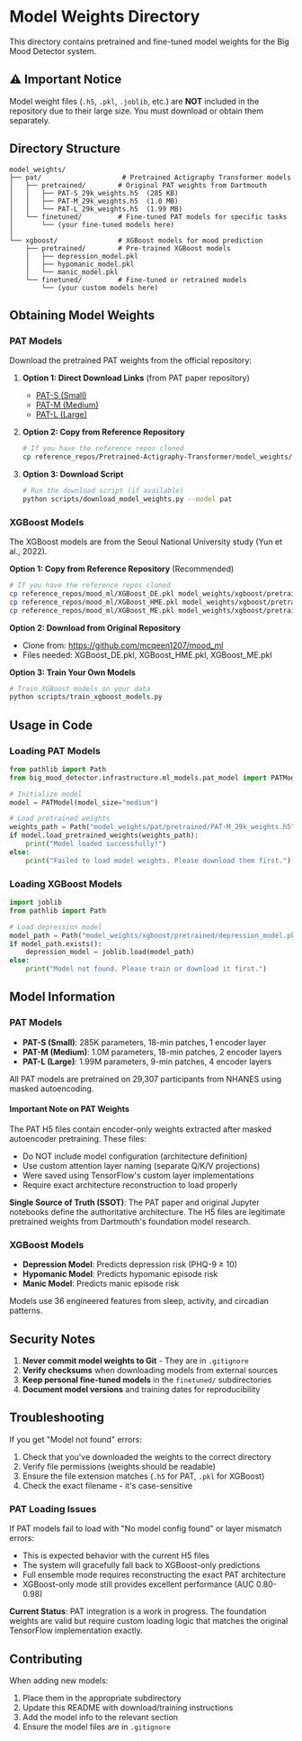 # Model Weights Directory

This directory contains pretrained and fine-tuned model weights for the Big Mood Detector system.

## ⚠️ Important Notice

Model weight files (`.h5`, `.pkl`, `.joblib`, etc.) are **NOT** included in the repository due to their large size. You must download or obtain them separately.

## Directory Structure

```
model_weights/
├── pat/                    # Pretrained Actigraphy Transformer models
│   ├── pretrained/        # Original PAT weights from Dartmouth
│   │   ├── PAT-S_29k_weights.h5  (285 KB)
│   │   ├── PAT-M_29k_weights.h5  (1.0 MB)
│   │   └── PAT-L_29k_weights.h5  (1.99 MB)
│   └── finetuned/         # Fine-tuned PAT models for specific tasks
│       └── (your fine-tuned models here)
│
└── xgboost/               # XGBoost models for mood prediction
    ├── pretrained/        # Pre-trained XGBoost models
    │   ├── depression_model.pkl
    │   ├── hypomanic_model.pkl
    │   └── manic_model.pkl
    └── finetuned/         # Fine-tuned or retrained models
        └── (your custom models here)
```

## Obtaining Model Weights

### PAT Models

Download the pretrained PAT weights from the official repository:

1. **Option 1: Direct Download Links** (from PAT paper repository)
   - [PAT-S (Small)](https://www.dropbox.com/scl/fi/12ip8owx1psc4o7b2uqff/PAT-S_29k_weights.h5?rlkey=ffaf1z45a74cbxrl7c9i2b32h&st=mfk6f0y5&dl=1)
   - [PAT-M (Medium)](https://www.dropbox.com/scl/fi/hlfbni5bzsfq0pynarjcn/PAT-M_29k_weights.h5?rlkey=frbkjtbgliy9vq2kvzkquruvg&st=mxc4uet9&dl=1)
   - [PAT-L (Large)](https://www.dropbox.com/scl/fi/exk40hu1nxc1zr1prqrtp/PAT-L_29k_weights.h5?rlkey=t1e5h54oob0e1k4frqzjt1kmz&st=7a20pcox&dl=1)

2. **Option 2: Copy from Reference Repository**
   ```bash
   # If you have the reference repos cloned
   cp reference_repos/Pretrained-Actigraphy-Transformer/model_weights/PAT-*_29k_weights.h5 model_weights/pat/pretrained/
   ```

3. **Option 3: Download Script**
   ```bash
   # Run the download script (if available)
   python scripts/download_model_weights.py --model pat
   ```

### XGBoost Models

The XGBoost models are from the Seoul National University study (Yun et al., 2022).

**Option 1: Copy from Reference Repository** (Recommended)
```bash
# If you have the reference repos cloned
cp reference_repos/mood_ml/XGBoost_DE.pkl model_weights/xgboost/pretrained/depression_model.pkl
cp reference_repos/mood_ml/XGBoost_HME.pkl model_weights/xgboost/pretrained/hypomanic_model.pkl
cp reference_repos/mood_ml/XGBoost_ME.pkl model_weights/xgboost/pretrained/manic_model.pkl
```

**Option 2: Download from Original Repository**
- Clone from: https://github.com/mcqeen1207/mood_ml
- Files needed: XGBoost_DE.pkl, XGBoost_HME.pkl, XGBoost_ME.pkl

**Option 3: Train Your Own Models**
```bash
# Train XGBoost models on your data
python scripts/train_xgboost_models.py
```

## Usage in Code

### Loading PAT Models

```python
from pathlib import Path
from big_mood_detector.infrastructure.ml_models.pat_model import PATModel

# Initialize model
model = PATModel(model_size="medium")

# Load pretrained weights
weights_path = Path("model_weights/pat/pretrained/PAT-M_29k_weights.h5")
if model.load_pretrained_weights(weights_path):
    print("Model loaded successfully!")
else:
    print("Failed to load model weights. Please download them first.")
```

### Loading XGBoost Models

```python
import joblib
from pathlib import Path

# Load depression model
model_path = Path("model_weights/xgboost/pretrained/depression_model.pkl")
if model_path.exists():
    depression_model = joblib.load(model_path)
else:
    print("Model not found. Please train or download it first.")
```

## Model Information

### PAT Models
- **PAT-S (Small)**: 285K parameters, 18-min patches, 1 encoder layer
- **PAT-M (Medium)**: 1.0M parameters, 18-min patches, 2 encoder layers  
- **PAT-L (Large)**: 1.99M parameters, 9-min patches, 4 encoder layers

All PAT models are pretrained on 29,307 participants from NHANES using masked autoencoding.

#### Important Note on PAT Weights
The PAT H5 files contain encoder-only weights extracted after masked autoencoder pretraining. These files:
- Do NOT include model configuration (architecture definition)
- Use custom attention layer naming (separate Q/K/V projections)
- Were saved using TensorFlow's custom layer implementations
- Require exact architecture reconstruction to load properly

**Single Source of Truth (SSOT)**: The PAT paper and original Jupyter notebooks define the authoritative architecture. The H5 files are legitimate pretrained weights from Dartmouth's foundation model research.

### XGBoost Models
- **Depression Model**: Predicts depression risk (PHQ-9 ≥ 10)
- **Hypomanic Model**: Predicts hypomanic episode risk
- **Manic Model**: Predicts manic episode risk

Models use 36 engineered features from sleep, activity, and circadian patterns.

## Security Notes

1. **Never commit model weights to Git** - They are in `.gitignore`
2. **Verify checksums** when downloading models from external sources
3. **Keep personal fine-tuned models** in the `finetuned/` subdirectories
4. **Document model versions** and training dates for reproducibility

## Troubleshooting

If you get "Model not found" errors:
1. Check that you've downloaded the weights to the correct directory
2. Verify file permissions (weights should be readable)
3. Ensure the file extension matches (`.h5` for PAT, `.pkl` for XGBoost)
4. Check the exact filename - it's case-sensitive

### PAT Loading Issues
If PAT models fail to load with "No model config found" or layer mismatch errors:
- This is expected behavior with the current H5 files
- The system will gracefully fall back to XGBoost-only predictions
- Full ensemble mode requires reconstructing the exact PAT architecture
- XGBoost-only mode still provides excellent performance (AUC 0.80-0.98)

**Current Status**: PAT integration is a work in progress. The foundation weights are valid but require custom loading logic that matches the original TensorFlow implementation exactly.

## Contributing

When adding new models:
1. Place them in the appropriate subdirectory
2. Update this README with download/training instructions
3. Add the model info to the relevant section
4. Ensure the model files are in `.gitignore`